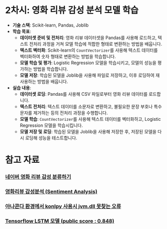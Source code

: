 # **2차시: 영화 리뷰 감성 분석 모델 학습**

- **기술 스택**: Scikit-learn, Pandas, Joblib
- **학습 목표**:
    - **데이터셋 준비 및 전처리**: 영화 리뷰 데이터셋을 Pandas를 사용해 로드하고, 텍스트 전처리 과정을 거쳐 모델 학습에 적합한 형태로 변환하는 방법을 배웁니다.
    - **텍스트 벡터화**: Scikit-learn의 `CountVectorizer`를 사용해 텍스트 데이터를 벡터화하여 숫자 형태로 변환하는 방법을 학습합니다.
    - **모델 학습 및 평가**: Logistic Regression 모델을 학습시키고, 모델의 성능을 평가하는 방법을 학습합니다.
    - **모델 저장**: 학습된 모델을 Joblib을 사용해 파일로 저장하고, 이후 로딩하여 재사용하는 방법을 배웁니다.
- **실습 내용**:
    - **데이터셋 로딩**: Pandas를 사용해 CSV 파일로부터 영화 리뷰 데이터를 로드합니다.
    - **텍스트 전처리**: 텍스트 데이터를 소문자로 변환하고, 불필요한 문장 부호나 특수 문자를 제거하는 등의 전처리 과정을 수행합니다.
    - **모델 학습**: `CountVectorizer`를 사용해 텍스트 데이터를 벡터화하고, Logistic Regression 모델을 학습시킵니다.
    - **모델 저장 및 로딩**: 학습된 모델을 Joblib을 사용해 저장한 후, 저장된 모델을 다시 로딩해 성능을 테스트합니다.
# 참고 자료
### [네이버 영화 리뷰 감성 분류하기](https://wikidocs.net/44249)
### [영화리뷰 감성분석 (Sentiment Analysis)](https://yeong-jin-data-blog.tistory.com/entry/%EC%98%81%ED%99%94%EB%A6%AC%EB%B7%B0-%EA%B0%90%EC%84%B1%EB%B6%84%EC%84%9D-Sentiment-Analysis)
### [아나콘다 환경에서 konlpy 사용시 jvm.dll 못찾는 오류](https://rural-mouse.tistory.com/5)
### [Tensorflow LSTM 모델 (public score : 0.848)](https://dacon.io/competitions/official/235864/codeshare/4160)
